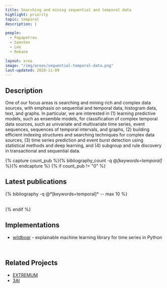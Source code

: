 ```yaml
---
title: Searching and mining sequential and temporal data
highlight: priority
topic: temporal
description: |

people:
  - Papapetrou
  - Samsten
  - Lee
  - Rebane

layout: area
image: "/img/areas/sequential-temporal-data.png"
last-updated: 2020-11-09
---
```



## Description

One of our focus areas is searching and mining rich and complex data sources, with emphasis on sequential and temporal data, histogram data, text, and graphs.  In particular, we are interested in (1) learning predictive models, such as ensemble models, for classification of complex temporal data sources, such as univariate and multivariate time series, event sequences, sequences of temporal intervals, and graphs, (2) building efficient indexing structures and searching techniques for complex data sources, (3) time series prediction and event burst detection using statistical methods and deep learning, and (4) subgroup and rule discovery in transactional and sequential data.

{% capture count_pub %}{% bibliography_count -q @*[keywords=temporal]* %}{% endcapture %}
{% if count_pub != "0" %}
<br>

## Latest publications

<div class="publications">
    <table class="table">
        <tbody>
        <tr>
          {% bibliography -q @*[keywords=temporal]*  -- max 10 %}
        </tr>
        </tbody>
    </table>
</div>
{% endif %}
 
 <br>
 
## Implementations

- [wildboar](https://github.com/isaksamsten/wildboar) - explainable machine learning library for time series in Python

<br>

## Related Projects

- [EXTREMUM](../projects/extremum.html)
- [3AI](../projects/3ai.html)
